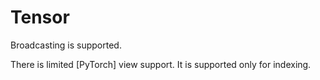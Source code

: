 # Tensor

Broadcasting is supported.

There is limited [PyTorch] view support. It is supported only for indexing.
